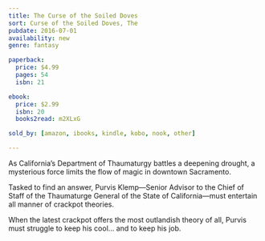 ```yaml
---
title: The Curse of the Soiled Doves
sort: Curse of the Soiled Doves, The
pubdate: 2016-07-01
availability: new
genre: fantasy

paperback:
  price: $4.99
  pages: 54
  isbn: 21

ebook:
  price: $2.99
  isbn: 20
  books2read: m2XLxG

sold_by: [amazon, ibooks, kindle, kobo, nook, other]

---
```


As California’s Department of Thaumaturgy battles a deepening drought, a mysterious force limits the flow of magic in downtown Sacramento.

Tasked to find an answer, Purvis Klemp—Senior Advisor to the Chief of Staff of the Thaumaturge General of the State of California—must entertain all manner of crackpot theories.

When the latest crackpot offers the most outlandish theory of all, Purvis must struggle to keep his cool… and to keep his job.
